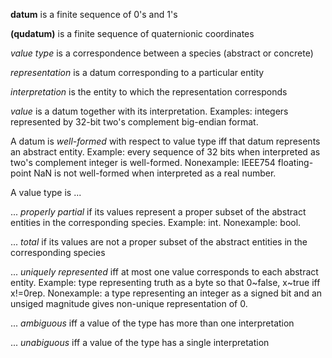 **datum** is a finite sequence of 0's and 1's

**(qudatum)** is a finite sequence of quaternionic coordinates

*value type* is a correspondence between a species (abstract or concrete)

*representation* is a datum corresponding to a particular entity

*interpretation* is the entity to which the representation corresponds

*value* is a datum together with its interpretation. Examples: integers represented by  32-bit two's complement big-endian format.

A datum is *well-formed* with respect to value type iff that datum represents an abstract entity. Example: every sequence of 32 bits when interpreted as two's complement integer is well-formed. Nonexample: IEEE754 floating-point NaN is not well-formed when interpreted as a real number.

A value type is ...

  ... *properly partial* if its values represent a proper subset of the abstract entities in the corresponding species. Example: int. Nonexample: bool.

  ... *total* if its values are not a proper subset of the abstract entities in the corresponding species
  
  ... *uniquely represented* iff at most one value corresponds to each abstract entity. Example: type representing truth as a byte so that 0~false, x~true iff x!=0rep. Nonexample: a type representing an integer as a signed bit and an unsiged magnitude gives non-unique representation of 0.

  ... *ambiguous* iff a value of the type has more than one interpretation

  ... *unabiguous* iff a value of the type has a single interpretation


